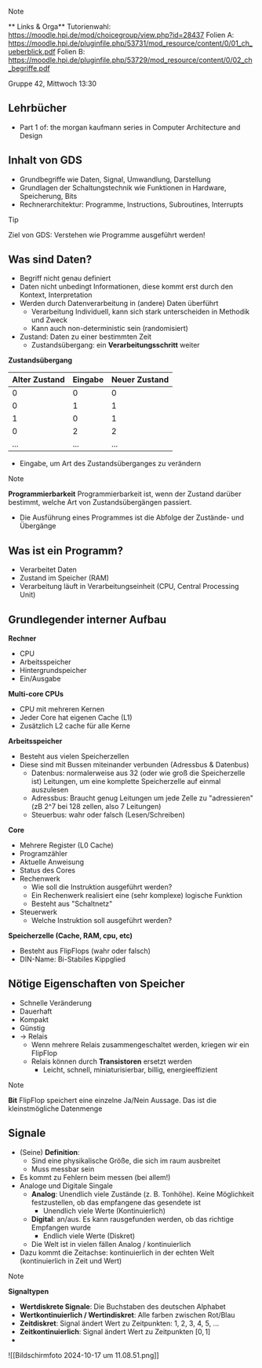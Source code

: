 
>[!NOTE]
>** Links & Orga**
Tutorienwahl: https://moodle.hpi.de/mod/choicegroup/view.php?id=28437
> Folien A: https://moodle.hpi.de/pluginfile.php/53731/mod_resource/content/0/01_ch_ueberblick.pdf
> Folien B: https://moodle.hpi.de/pluginfile.php/53729/mod_resource/content/0/02_ch_begriffe.pdf

Gruppe 42, Mittwoch 13:30
## Lehrbücher

- Part 1 of: the morgan kaufmann series in Computer Architecture and Design
## Inhalt von GDS

- Grundbegriffe wie Daten, Signal, Umwandlung, Darstellung
- Grundlagen der Schaltungstechnik wie Funktionen in Hardware, Speicherung, Bits
- Rechnerarchitektur: Programme, Instructions, Subroutines, Interrupts

>[!TIP] 
>Ziel von GDS: Verstehen wie Programme ausgeführt werden!
## Was sind Daten?

- Begriff nicht genau definiert
- Daten nicht unbedingt Informationen, diese kommt erst durch den Kontext, Interpretation
- Werden durch Datenverarbeitung in (andere) Daten überführt
	 - Verarbeitung Individuell, kann sich stark unterscheiden in Methodik und Zweck
	 - Kann auch non-deterministic sein (randomisiert)
- Zustand: Daten zu einer bestimmten Zeit
	- Zustandsübergang: ein **Verarbeitungsschritt** weiter

**Zustandsübergang**

| Alter Zustand | Eingabe | Neuer Zustand |
| ------------- | ------- | ------------- |
| 0             | 0       | 0             |
| 0             | 1       | 1             |
| 1             | 0       | 1             |
| 0             | 2       | 2             |
| ...           | ...     | ...           |
- Eingabe, um Art des Zustandsüberganges zu verändern

>[!NOTE] 
>**Programmierbarkeit**
>Programmierbarkeit ist, wenn der Zustand darüber bestimmt, welche Art von Zustandsübergängen passiert. 

- Die Ausführung eines Programmes ist die Abfolge der Zustände- und Übergänge

## Was ist ein Programm?

- Verarbeitet Daten
- Zustand im Speicher (RAM)
- Verarbeitung läuft in Verarbeitungseinheit (CPU, Central Processing Unit)
## Grundlegender interner Aufbau

**Rechner**
- CPU
- Arbeitsspeicher
- Hintergrundspeicher
- Ein/Ausgabe

**Multi-core CPUs**
- CPU mit mehreren Kernen
- Jeder Core hat eigenen Cache (L1)
- Zusätzlich L2 cache für alle Kerne

**Arbeitsspeicher**
- Besteht aus vielen Speicherzellen
- Diese sind mit Bussen miteinander verbunden (Adressbus & Datenbus)
	- Datenbus: normalerweise aus 32 (oder wie groß die Speicherzelle ist) Leitungen, um eine komplette Speicherzelle auf einmal auszulesen
	- Adressbus: Braucht genug Leitungen um jede Zelle zu "adressieren" (zB 2^7 bei 128 zellen, also 7 Leitungen)
	- Steuerbus: wahr oder falsch (Lesen/Schreiben)

**Core**
- Mehrere Register (L0 Cache)
- Programzähler
- Aktuelle Anweisung
- Status des Cores
- Rechenwerk
	- Wie soll die Instruktion ausgeführt werden?
	- Ein Rechenwerk realisiert eine (sehr komplexe) logische Funktion
	- Besteht aus "Schaltnetz"
- Steuerwerk
	- Welche Instruktion soll ausgeführt werden?

**Speicherzelle (Cache, RAM, cpu, etc)**
- Besteht aus FlipFlops (wahr oder falsch)
- DIN-Name: Bi-Stabiles Kippglied
## Nötige Eigenschaften von Speicher

- Schnelle Veränderung
- Dauerhaft
- Kompakt
- Günstig
- -> Relais
	- Wenn mehrere Relais zusammengeschaltet werden, kriegen wir ein FlipFlop
	- Relais können durch **Transistoren** ersetzt werden
		- Leicht, schnell, miniaturisierbar, billig, energieeffizient

>[!NOTE] 
>**Bit**
>FlipFlop speichert eine einzelne Ja/Nein Aussage. Das ist die kleinstmögliche Datenmenge

## Signale

- (Seine) **Definition**:
	- Sind eine physikalische Größe, die sich im raum ausbreitet
	- Muss messbar sein
- Es kommt zu Fehlern beim messen (bei allem!)
- Analoge und Digitale Singale
	- **Analog**: Unendlich viele Zustände (z. B. Tonhöhe). Keine Möglichkeit festzustellen, ob das empfangene das gesendete ist
		- Unendlich viele Werte (Kontinuierlich)
	- **Digital**: an/aus. Es kann rausgefunden werden, ob das richtige Empfangen wurde
		- Endlich viele Werte (Diskret)
	- Die Welt ist in vielen fällen Analog / kontinuierlich
- Dazu kommt die Zeitachse: kontinuierlich in der echten Welt (kontinuierlich in Zeit und Wert)

>[!NOTE] 
>**Signaltypen**
   >- **Wertdiskrete Signale**: Die Buchstaben des deutschen Alphabet
  > - **Wertkontinuierlich / Wertindiskret**: Alle farben zwischen Rot/Blau
  > - **Zeitdiskret**: Signal ändert Wert zu Zeitpunkten: 1, 2, 3, 4, 5, ...
  > - **Zeitkontinuierlich**: Signal ändert Wert zu Zeitpunkten $[0, 1]$
  > - 
![[Bildschirmfoto 2024-10-17 um 11.08.51.png]]